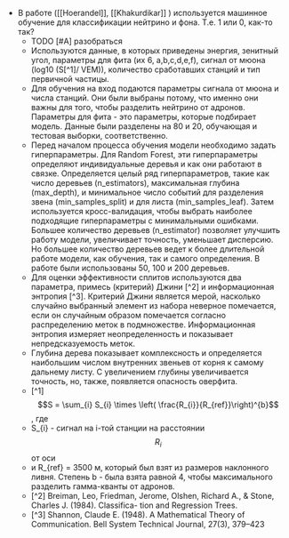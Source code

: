 - В работе ([[Hoerandel]], [[Khakurdikar]] ) используется машинное обучение для классификации нейтрино и фона. Т.е. 1 или 0, как-то так?
	- TODO [#A] разобраться
	- Используются данные, в которых приведены энергия, зенитный угол, параметры для фита (их 6, a,b,c,d,e,f), сигнал от мюона (log10 (S[^1]/ VEM)), количество сработавших станций и тип первичной частицы.
	- Для обучения на вход подаются параметры сигнала от мюона и числа станций. Они были выбраны потому, что именно они важны для того, чтобы разделить нейтрино от адронов. Параметры для фита - это параметры, которые подбирает модель. Данные были разделены на 80 и 20, обучающая и тестовая выборки, соответственно.
	- Перед началом процесса обучения модели необходимо задать гиперпараметры. Для Random Forest, эти гиперпараметры определяют индивидуальные деревья и как они работают в связке. Определяется целый ряд гиперпараметров, такие как число деревьев (n_estimators), максимальная глубина (max_depth), и минимальное число событий для разделения звена (min_samples_split) и для листа (min_samples_leaf). Затем используется кросс-валидация, чтобы выбрать наиболее подходящие гиперпараметры с минимальными ошибками. Большее количество деревьев (n_estimator) позволяет улучшить работу модели, увеличивает точность, уменьшает дисперсию. Но большее количество деревьев ведет к более длительной работе модели, как обучения, так и самого определения. В работе были использованы 50, 100 и 200 деревьев.
	- Для оценки эффективности сплитов используются два параметра, примесь (критерий) Джини [^2] и информационная энтропия [^3]. Критерий Джини является мерой, насколько случайно выбранный элемент из набора неверное помечается, если он случайным образом помечается согласно распределению меток в подмножестве. Информационная энтропия измеряет неопределенность и показывает непредсказуемость меток.
	- Глубина дерева показывает комплексность и определяется наибольшим числом внутренних звеньев от корня к самому дальнему листу. С увеличением глубины увеличивается точность, но, также, появляется опасность оверфита.
	- [^1] $$S = \sum_{i} S_{i} \times \left( \frac{R_{i}}{R_{ref}}\right)^{b}$$, где
	- S_{i} - сигнал на i-той станции на расстоянии $$R_{i}$$ от оси
	- и R_{ref} = 3500 м, который был взят из размеров наклонного ливня. Степень b - была взята равной 4, чтобы максимального разделить гамма-кванты от адронов.
	- [^2] Breiman, Leo, Friedman, Jerome, Olshen, Richard A., & Stone, Charles J. (1984). Classifica- tion and Regression Trees.
	- [^3] Shannon, Claude E. (1948). A Mathematical Theory of Communication. Bell System Technical Journal, 27(3), 379–423